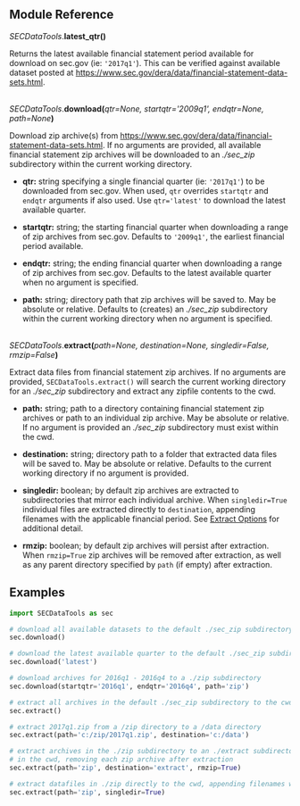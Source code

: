 ## Module Reference
 
*SECDataTools*.**latest_qtr()**

Returns the latest available financial statement period available for download on sec.gov (ie: `'2017q1'`). This can be verified against available dataset posted at https://www.sec.gov/dera/data/financial-statement-data-sets.html.
<br><br>

*SECDataTools*.**download(**_qtr=None, startqtr='2009q1', endqtr=None, path=None_**)**

Download zip archive(s) from https://www.sec.gov/dera/data/financial-statement-data-sets.html. If no arguments are provided, all available financial statement zip archives will be downloaded to an *./sec_zip* subdirectory within the current working directory.

- **qtr:** string specifying a single financial quarter (ie: `'2017q1'`) to be downloaded from sec.gov. When used, `qtr` overrides `startqtr` and `endqtr` arguments if also used. Use `qtr='latest'` to download the latest available quarter.


- **startqtr:** string; the starting financial quarter when downloading a range of zip archives from sec.gov. Defaults to `'2009q1'`, the earliest financial period available.


- **endqtr:** string; the ending financial quarter when downloading a range of zip archives from sec.gov. Defaults to the latest available quarter when no argument is specified.


- **path:** string; directory path that zip archives will be saved to. May be absolute or relative. Defaults to (creates) an *./sec_zip* subdirectory within the current working directory when no argument is specified.
<br><br>

*SECDataTools*.**extract(**_path=None, destination=None, singledir=False, rmzip=False_**)**

Extract data files from financial statement zip archives. If no arguments are provided, `SECDataTools.extract()` will search the current working directory for an *./sec_zip* subdirectory and extract any zipfile contents to the cwd.


- **path:** string; path to a directory containing financial statement zip archives or path to an individual zip archive. May be absolute or relative. If no argument is provided an *./sec_zip* subdirectory must exist within the cwd.


- **destination:** string; directory path to a folder that extracted data files will be saved to. May be absolute or relative. Defaults to the current working directory if no argument is provided.


- **singledir:** boolean; by default zip archives are extracted to subdirectories that mirror each individual archive. When `singledir=True` individual files are extracted directly to `destination`, appending filenames with the applicable financial period. See [Extract Options](extract_options.md) for additional detail.


- **rmzip:** boolean; by default zip archives will persist after extraction. When `rmzip=True` zip archives will be removed after extraction, as well as any parent directory specified by `path` (if empty) after extraction.


## Examples

``` python
import SECDataTools as sec

# download all available datasets to the default ./sec_zip subdirectory
sec.download()

# download the latest available quarter to the default ./sec_zip subdirectory
sec.download('latest')

# download archives for 2016q1 - 2016q4 to a ./zip subdirectory
sec.download(startqtr='2016q1', endqtr='2016q4', path='zip')

# extract all archives in the default ./sec_zip subdirectory to the cwd
sec.extract()

# extract 2017q1.zip from a /zip directory to a /data directory
sec.extract(path='c:/zip/2017q1.zip', destination='c:/data')

# extract archives in the ./zip subdirectory to an ./extract subdirectory
# in the cwd, removing each zip archive after extraction
sec.extract(path='zip', destination='extract', rmzip=True)

# extract datafiles in ./zip directly to the cwd, appending filenames with financial quarters
sec.extract(path='zip', singledir=True)

```


